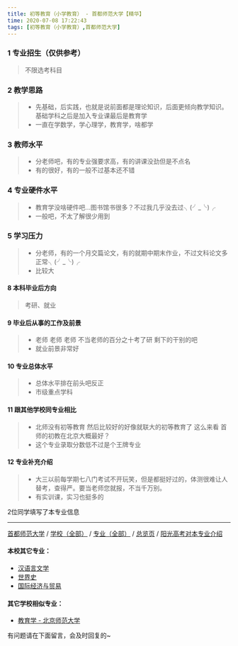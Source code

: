 ```yaml
---
title: 初等教育（小学教育） - 首都师范大学【精华】
time: 2020-07-08 17:22:43
tags: [初等教育（小学教育）,首都师范大学]
---
```

### 1 专业招生（仅供参考）  
> 不限选考科目 


### 2 教学思路
> - 先基础，后实践，也就是说前面都是理论知识，后面更倾向教学知识。基础学科之后是加入专业课最后是教育学
> - 一直在学数学，学心理学，教育学，啥都学


### 3 教师水平
> - 分老师吧，有的专业强要求高，有的讲课没劲但是不点名
> - 有的很好，有的一般不过基本还不错

### 4 专业硬件水平
> - 教育学没啥硬件吧...图书馆书很多？不过我几乎没去过╮(╯_╰)╭
> - 一般吧，不太了解很少用到


### 5 学习压力
> - 分老师，有的一个月交篇论文，有的就期中期末作业，不过文科论文多正常╮(╯_╰)╭
> - 比较大



#### 8 本科毕业后方向
> 考研、就业


#### 9 毕业后从事的工作及前景
> - 老师 老师 老师 不当老师的百分之十考了研 剩下的干别的吧
> - 就业前景非常好



#### 10 专业总体水平
> - 总体水平排在前头吧反正
> - 市级重点学科



#### 11 跟其他学校同专业相比
> - 北师没有初等教育 然后比较好的好像就联大的初等教育了 这么来看 首师的初教在北京大概最好？
> - 这个专业录取分数低不过是个王牌专业



#### 12 专业补充介绍
> - 大三以前每学期七八门考试不开玩笑，但是都挺好过的，体测很难让人替考，查得严。要当老师您就报，不当千万别。
> - 有实训课，实习也挺多的


2位同学填写了本专业信息
***
[首都师范大学](https://univgo.github.io/2020/07/08/首都师范大学) / [学校（全部）](https://univgo.github.io/2020/07/09/学校汇总页) / [专业（全部）](https://univgo.github.io/2020/07/09/专业汇总页) / [总览页](https://univgo.github.io/2020/07/09/总览) / [阳光高考对本专业介绍](http://gaokao.chsi.com.cn/sch/zyk/view.do?schId=73394606&specId=73383303
)
#### 本校其它专业：
- [汉语言文学](https://univgo.github.io/2020/07/08/汉语言文学%20-%20首都师范大学)
- [世界史](https://univgo.github.io/2020/07/08/世界史%20-%20首都师范大学)
- [国际经济与贸易](https://univgo.github.io/2020/07/08/国际经济与贸易%20-%20首都师范大学)

#### 其它学校相似专业：
- [教育学 - 北京师范大学](https://univgo.github.io/2020/07/08/教育学%20-%20北京师范大学)

有问题请在下面留言，会及时回复的~